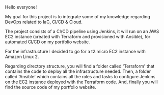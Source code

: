 Hello everyone!

My goal for this project is to integrate some of my knowledge regarding DevOps related to IaC, CI/CD & Cloud.

The project consists of a CI/CD pipeline using Jenkins, it will run on an AWS EC2 instance (created with Terraform and provisioned with Ansible), for automated CI/CD on my portfolio
website.

For the infrastructure I decided to go for a t2.micro EC2 instance with Amazon Linux 2.

Regarding directory structure, you will find a folder called 'Terraform' that contains the code to deploy all the infrastructure needed. Then, a folder called 'Ansible' which contains
all the roles and tasks to configure Jenkins on the EC2 instance deployed with the Terraform code. And, finally you will find the source code of my portfolio website.
